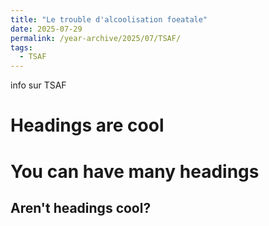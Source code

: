 ```yaml
---
title: "Le trouble d'alcoolisation foeatale"
date: 2025-07-29
permalink: /year-archive/2025/07/TSAF/
tags:
  - TSAF
---
```


info sur TSAF

Headings are cool
======

You can have many headings
======

Aren't headings cool?
------